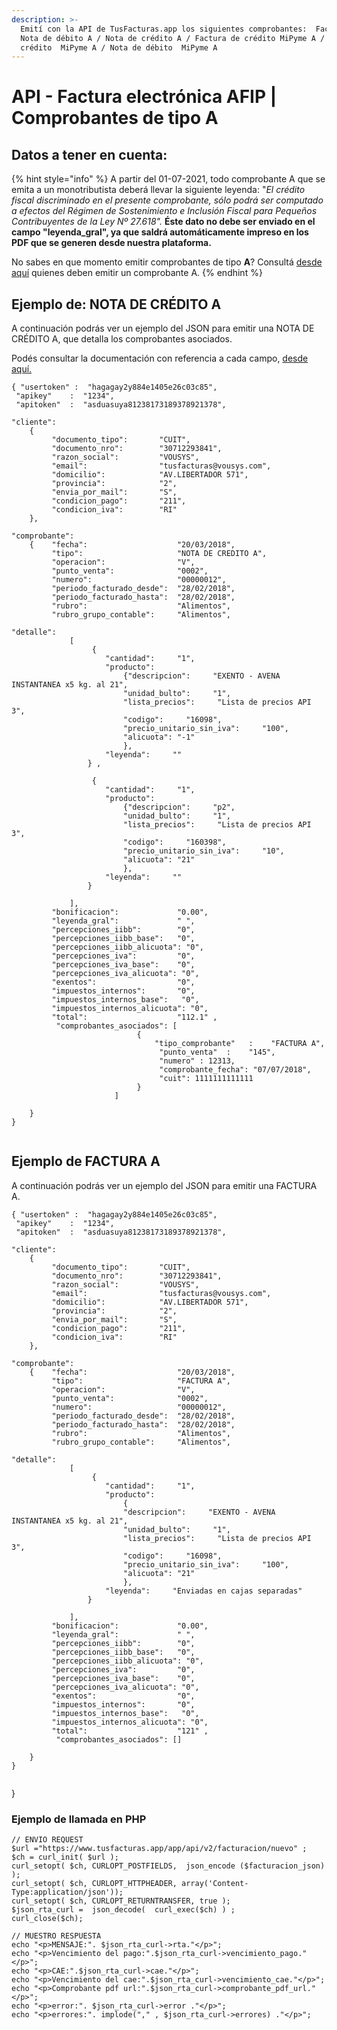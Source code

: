 ```yaml
---
description: >-
  Emití con la API de TusFacturas.app los siguientes comprobantes:  Factura A /
  Nota de débito A / Nota de crédito A / Factura de crédito MiPyme A / Nota de
  crédito  MiPyme A / Nota de débito  MiPyme A
---
```


# API - Factura electrónica AFIP | Comprobantes de tipo A

## Datos a tener en cuenta:

{% hint style="info" %}
A partir del 01-07-2021, todo comprobante A que se emita a un monotributista deberá llevar la siguiente leyenda: "_El crédito fiscal discriminado en el presente comprobante, sólo podrá ser computado a efectos del Régimen de Sostenimiento e Inclusión Fiscal para Pequeños Contribuyentes de la Ley Nº 27.618"._ **Éste dato no debe ser enviado en el campo "leyenda\_gral", ya que saldrá automáticamente impreso en los PDF que se generen desde nuestra plataforma.**

No sabes en que momento emitir comprobantes de tipo **A**? Consultá [desde aquí](que-tipos-de-comprobante-debo-puedo-emitir.md) quienes deben emitir un comprobante A.&#x20;
{% endhint %}

## Ejemplo de: NOTA DE CRÉDITO A

A continuación podrás ver un ejemplo del JSON para emitir una NOTA DE CRÉDITO A, que detalla los comprobantes asociados.

Podés consultar la documentación con referencia a cada campo, [desde aquí.](https://developers.tusfacturas.app/api-factura-electronica-afip-facturacion-nuevo-comprobante)

```
{ "usertoken" :  "hagagay2y884e1405e26c03c85", 
 "apikey"    :  "1234", 
 "apitoken"  :  "asduasuya81238173189378921378",
 
"cliente": 
    {
         "documento_tipo":       "CUIT", 
         "documento_nro":        "30712293841", 
         "razon_social":         "VOUSYS", 
         "email":                "tusfacturas@vousys.com", 
         "domicilio":            "AV.LIBERTADOR 571", 
         "provincia":            "2", 
         "envia_por_mail":       "S", 
         "condicion_pago":       "211", 
         "condicion_iva":        "RI" 
    },
 
"comprobante": 
    {    "fecha":                    "20/03/2018", 
         "tipo":                     "NOTA DE CREDITO A", 
         "operacion":                "V", 
         "punto_venta":              "0002", 
         "numero":                   "00000012", 
         "periodo_facturado_desde":  "28/02/2018", 
         "periodo_facturado_hasta":  "28/02/2018", 
         "rubro":                    "Alimentos", 
         "rubro_grupo_contable":     "Alimentos",

"detalle":
             [
                  {
                     "cantidad":     "1", 
                     "producto":     
                         {"descripcion":     "EXENTO - AVENA INSTANTANEA x5 kg. al 21", 
                         "unidad_bulto":     "1", 
                         "lista_precios":     "Lista de precios API 3", 
                         "codigo":     "16098", 
                         "precio_unitario_sin_iva":     "100",
                         "alicuota": "-1"
                         },
                     "leyenda":     ""
                 } ,

                  {
                     "cantidad":     "1", 
                     "producto":     
                         {"descripcion":     "p2", 
                         "unidad_bulto":     "1", 
                         "lista_precios":     "Lista de precios API 3", 
                         "codigo":     "160398", 
                         "precio_unitario_sin_iva":     "10",
                         "alicuota": "21"
                         },
                     "leyenda":     ""
                 }                  
  
             ],
         "bonificacion":             "0.00", 
         "leyenda_gral":             " ", 
         "percepciones_iibb":        "0",
         "percepciones_iibb_base":   "0",
         "percepciones_iibb_alicuota": "0",
         "percepciones_iva":         "0",
         "percepciones_iva_base":    "0",
         "percepciones_iva_alicuota": "0",
         "exentos":                  "0",
         "impuestos_internos":       "0",
         "impuestos_internos_base":   "0",
         "impuestos_internos_alicuota": "0",
         "total":                    "112.1" ,
          "comprobantes_asociados": [
                            {
                                "tipo_comprobante"   :    "FACTURA A",
                                 "punto_venta"  :    "145",
                                 "numero" : 12313,
                                 "comprobante_fecha": "07/07/2018",
                                 "cuit": 1111111111111     
                            } 
                       ]         
         
    } 
}
 
```

## Ejemplo de FACTURA A&#x20;

A continuación podrás ver un ejemplo del JSON para emitir una FACTURA A.

```
{ "usertoken" :  "hagagay2y884e1405e26c03c85", 
 "apikey"    :  "1234", 
 "apitoken"  :  "asduasuya81238173189378921378",
 
"cliente": 
    {
         "documento_tipo":       "CUIT", 
         "documento_nro":        "30712293841", 
         "razon_social":         "VOUSYS", 
         "email":                "tusfacturas@vousys.com", 
         "domicilio":            "AV.LIBERTADOR 571", 
         "provincia":            "2", 
         "envia_por_mail":       "S", 
         "condicion_pago":       "211", 
         "condicion_iva":        "RI" 
    },
 
"comprobante": 
    {    "fecha":                    "20/03/2018", 
         "tipo":                     "FACTURA A", 
         "operacion":                "V", 
         "punto_venta":              "0002", 
         "numero":                   "00000012", 
         "periodo_facturado_desde":  "28/02/2018", 
         "periodo_facturado_hasta":  "28/02/2018", 
         "rubro":                    "Alimentos", 
         "rubro_grupo_contable":     "Alimentos",

"detalle":
             [
                  {
                     "cantidad":     "1", 
                     "producto":     
                         {
                         "descripcion":     "EXENTO - AVENA INSTANTANEA x5 kg. al 21", 
                         "unidad_bulto":     "1", 
                         "lista_precios":     "Lista de precios API 3", 
                         "codigo":     "16098", 
                         "precio_unitario_sin_iva":     "100",
                         "alicuota": "21"
                         },
                     "leyenda":     "Enviadas en cajas separadas"
                 }                   
  
             ],
         "bonificacion":             "0.00", 
         "leyenda_gral":             " ", 
         "percepciones_iibb":        "0",
         "percepciones_iibb_base":   "0",
         "percepciones_iibb_alicuota": "0",
         "percepciones_iva":         "0",
         "percepciones_iva_base":    "0",
         "percepciones_iva_alicuota": "0",
         "exentos":                  "0",
         "impuestos_internos":       "0",
         "impuestos_internos_base":   "0",
         "impuestos_internos_alicuota": "0",
         "total":                    "121" ,
          "comprobantes_asociados": []         
         
    } 
}
 
```

}

### Ejemplo de llamada en PHP

```
// ENVIO REQUEST
$url ="https://www.tusfacturas.app/app/api/v2/facturacion/nuevo" ;
$ch = curl_init( $url );
curl_setopt( $ch, CURLOPT_POSTFIELDS,  json_encode ($facturacion_json) );
curl_setopt( $ch, CURLOPT_HTTPHEADER, array('Content-Type:application/json'));
curl_setopt( $ch, CURLOPT_RETURNTRANSFER, true );
$json_rta_curl =  json_decode(  curl_exec($ch) ) ;  
curl_close($ch);

// MUESTRO RESPUESTA
echo "<p>MENSAJE:". $json_rta_curl->rta."</p>"; 
echo "<p>Vencimiento del pago:".$json_rta_curl->vencimiento_pago."</p>"; 
echo "<p>CAE:".$json_rta_curl->cae."</p>"; 
echo "<p>Vencimiento del cae:".$json_rta_curl->vencimiento_cae."</p>"; 
echo "<p>Comprobante pdf url:".$json_rta_curl->comprobante_pdf_url."</p>"; 
echo "<p>error:". $json_rta_curl->error ."</p>"; 
echo "<p>errores:". implode("," , $json_rta_curl->errores) ."</p>"; 

```
